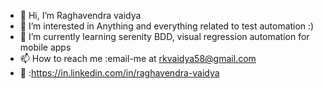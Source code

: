- 👋 Hi, I’m Raghavendra vaidya
- 👀 I’m interested in Anything and everything related to test automation :)
- 🌱 I’m currently learning serenity BDD, visual regression automation for mobile apps
- 📫 How to reach me :email-me at rkvaidya58@gmail.com
- :bust_in_silhouette: :https://in.linkedin.com/in/raghavendra-vaidya

<!---
Raghavendra-vaidya/Raghavendra-vaidya is a ✨ special ✨ repository because its `README.md` (this file) appears on your GitHub profile.
You can click the Preview link to take a look at your changes.
--->

